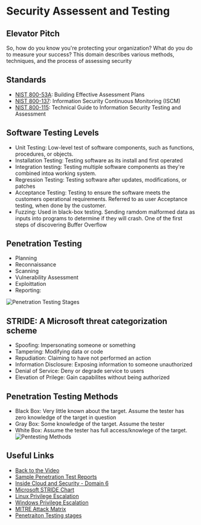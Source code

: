 # Security Assessent and Testing

## Elevator Pitch
So, how do you know you're protecting your organization? What do you do to measure your success? This domain describes various methods, techniques, and the process of assessing security 

## Standards
- [NIST 800-53A](https://csrc.nist.gov/publications/detail/sp/800-53a/rev-4/final): Building Effective Assessment Plans
- [NIST 800-137](https://csrc.nist.gov/publications/detail/sp/800-137/final): Information Security Continuous Monitoring (ISCM)
- [NIST 800-115](https://csrc.nist.gov/publications/detail/sp/800-115/final): Technical Guide to Information Security Testing and Assessment

## Software Testing Levels
- Unit Testing: Low-level test of software components, such as functions, procedures, or objects.
- Installation Testing: Testing software as its install and first operated
- Integration testing: Testing multiple software components as they're combined intoa working system.
- Regression Testing: Testing software after updates, modifications, or patches
- Acceptance Testing: Testing to ensure the software meets the customers operational requirements. Referred to as user Acceptance testing, when done by the customer.
- Fuzzing: Used in black-box testing. Sending ramdom malformed data as inputs into programs to determine if they will crash. One of the first steps of discovering Buffer Overflow

## Penetration Testing 
- Planning
- Reconnaissance
- Scanning
- Vulnerability Assessment
- Exploittation
- Reporting: 

![Penetration Testing Stages](https://securetriad.io/wp-content/uploads/2021/06/penetration-testing-stags.png)

## STRIDE: A Microsoft threat categorization scheme
- Spoofing: Impersonating someone or something
- Tampering: Modifying data or code
- Repudiation: Claiming to have not performed an action
- Information Disclosure: Exposing information to someone unauthorized
- Denial of Service: Deny or degrade service to users
- Elevation of Prilege: Gain capabilites without being authorized

## Penetration Testing Methods
- Black Box: Very little known about the target. Assume the tester has zero knowledge of the target in question
- Gray Box: Some knowledge of the target. Assume the tester 
- White Box: Assume the tester has full access/knowlege of the target.
![Pentesting Methods](https://securetriad.io/wp-content/uploads/2021/06/penetration-testing-methods.png)

## Useful Links

- [Back to the Video]()
- [Sample Penetration Test Reports](https://github.com/juliocesarfort/public-pentesting-reports)
- [Inside Cloud and Security - Domain 6](https://www.youtube.com/watch?v=mBtoq_ruGtI)
- [Microsoft STRIDE Chart](https://www.microsoft.com/security/blog/2007/09/11/stride-chart/)
- [Linux Privilege Escalation](https://blog.g0tmi1k.com/2011/08/basic-linux-privilege-escalation/)
- [Windows Privilege Escalation](https://sushant747.gitbooks.io/total-oscp-guide/content/privilege_escalation_windows.html)
- [MITRE Attack Matrix](https://attack.mitre.org/)
- [Penetraiton Testing stages](https://securetriad.io/penetration-testing/)
